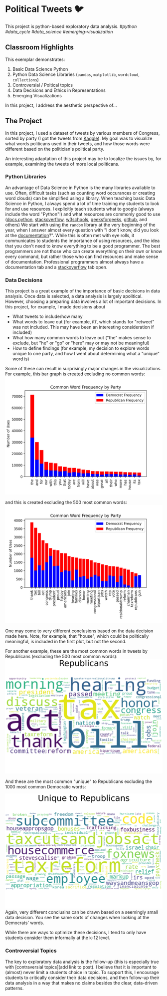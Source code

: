 # Political Tweets 🐦
This project is python-based exploratory data analysis.
*#python #data_cycle #data_science  #emerging-visualization*

## Classroom Highlights 
This exemplar demonstrates: 
1. Basic Data Science Python
2. Python Data Science Libraries (`pandas`, `matplotlib`, `wordcloud`, `collections`)
3. Controversial / Poltical topics
4. Data Decisions and Ethics in Representations
5. Emerging Visualizations

In this project, I address the aesthetic perspective of...

## The Project

In this project, I used a dataset of tweets by various members of Congress, sorted by party (I got the tweets from [Kaggle](https://www.kaggle.com/datasets/kapastor/democratvsrepublicantweets)). My goal was to visualize what words politicans used in their tweets, and how those words were different based on the politician's political party. 

An interesting adaptation of this project may be to localize the issues by, for example, examining the tweets of more local politicans.

### Python Libraries
An advantage of Data Science in Python is the many libraries available to use. Often, difficult tasks (such as counting word occurances or creating word clouds) can be simplified using a library. When teaching basic Data Science in Python, I always spend a lot of time training my students to look for and use resources. I explicitly teach students what to google (always include the word "Python"!) and what resources are commonly good to use ([docs.python](https://docs.python.org/3/), [stackoverflow](https://stackoverflow.com/), [w3schools](https://www.w3schools.com/), [geeksforgeeks](https://www.geeksforgeeks.org/), [github](https://github.com/), and others) We start with using the `random` library at the very beginning of the year, when I answer almost every question with "I don't know, did you look at the [documentation](https://docs.python.org/3/library/random.html)?". While this is often met with eye rolls, it communicates to students the importance of using resources, and the idea that you don't need to know everything to be a good programmer. The best programmers are not those who can create everything on their own or know every command, but rather those who can find resources and make sense of documentation. Professional programmers almost always have a documentation tab and a [stackoverflow](https://stackoverflow.com/) tab open.

### Data Decisions
This project is a great example of the importance of basic decisions in data analysis. Once data is selected, a data analysis is largely apolitical. However, choosing a preparing data involves a lot of important decisions. In this project, for example, I made decisions about
* What tweets to include/how many
* What words to leave out (for example, `RT`, which stands for "retweet" was not included. This may have been an interesting consideration if included)
* What how many common words to leave out ("the" makes sense to exclude, but "he" or "go" or "here" may or may not be meaningful)
* How to define findings (for example, my decision to explore words unique to one party, and how I went about determining what a "unique" word is)


Some of these can result in surprisingly major changes in the visualizations. For example, this bar graph is created excluding no common words:
![word usage including all words](words_0common.png)

and this is created excluding the 500 most common words:
![word usage excluding 500 words](words_500common.png)

One may come to very different conclusions based on the data decision made here. Note, for example, that "house", which could be politically meaningful, is included in the first plot, but not the second.

For another example, these are the most common words in tweets by Republicans (excluding the 500 most common words):
![Common words used by Repbulicans](rep_all.png)

And these are the most common "unique" to Republicans excluding the 1000 most common Democratic words:

![Common words used by Republicans and not Used by Democrats (top 1000 Democrats)](rep_1000unique.png)
Again, very different conclusins can be drawn based on a seemingly small data decision. You see the same sorts of changes when looking at the Democrats' words.

While there are ways to optimize these decisions, I tend to only have students consider them informally at the k-12 level.

### Controversial Topics
The key to exploratory data analysis is the follow-up (this is especially true with [contraversial topics](add link to post). I believe that it is important to (almost) never limit a students choice in topic. To support this, I encourage students to critically consider their data decisions, and then follow-up their data analysis in a way that makes no claims besides the clear, data-driven patterns.
